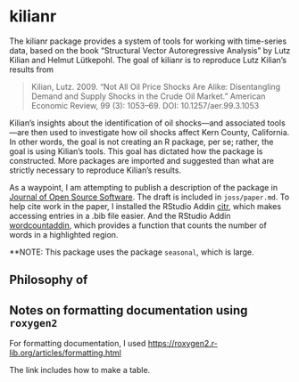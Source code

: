 
<!-- README.md is generated from README.Rmd. Please edit that file -->

# kilianr

<!-- badges: start -->
<!-- badges: end -->

The kilianr package provides a system of tools for working with
time-series data, based on the book “Structural Vector Autoregressive
Analysis” by Lutz Kilian and Helmut Lütkepohl. The goal of kilianr is to
reproduce Lutz Kilian’s results from

> Kilian, Lutz. 2009. “Not All Oil Price Shocks Are Alike: Disentangling
> Demand and Supply Shocks in the Crude Oil Market.” American Economic
> Review, 99 (3): 1053–69. DOI: 10.1257/aer.99.3.1053

Kilian’s insights about the identification of oil shocks—and associated
tools—are then used to investigate how oil shocks affect Kern County,
California. In other words, the goal is not creating an R package, per
se; rather, the goal is using Kilian’s tools. This goal has dictated how
the package is constructed. More packages are imported and suggested
than what are strictly necessary to reproduce Kilian’s results.

As a waypoint, I am attempting to publish a description of the package
in [Journal of Open Source Software](https://joss.theoj.org/). The draft
is included in `joss/paper.md`. To help cite work in the paper, I
installed the RStudio Addin [citr](https://github.com/crsh/citr), which
makes accessing entries in a .bib file easier. And the RStudio Addin
[wordcountaddin](https://github.com/benmarwick/wordcountaddin), which
provides a function that counts the number of words in a highlighted
region.

\*\*NOTE: This package uses the package `seasonal`, which is large.

## Philosophy of

## Notes on formatting documentation using `roxygen2`

For formatting documentation, I used
<https://roxygen2.r-lib.org/articles/formatting.html>

The link includes how to make a table.

<!-- ## Installation -->
<!-- You can install the development version of kilianr from [GitHub](https://github.com/) with: -->
<!-- ``` r -->
<!-- # install.packages("devtools") -->
<!-- devtools::install_github("richryan/kilianr") -->
<!-- ``` -->
<!-- ## Example -->
<!-- This is a basic example which shows you how to solve a common problem: -->
<!-- # ```{r example} -->
<!-- # library(kilianr) -->
<!-- ## basic example code -->
<!-- # ``` -->
<!-- What is special about using `README.Rmd` instead of just `README.md`? You can include R chunks like so: -->
<!-- ```{r cars} -->
<!-- summary(cars) -->
<!-- ``` -->
<!-- You'll still need to render `README.Rmd` regularly, to keep `README.md` up-to-date. `devtools::build_readme()` is handy for this. You could also use GitHub Actions to re-render `README.Rmd` every time you push. An example workflow can be found here: <https://github.com/r-lib/actions/tree/v1/examples>. -->
<!-- You can also embed plots, for example: -->
<!-- ```{r pressure, echo = FALSE} -->
<!-- plot(pressure) -->
<!-- ``` -->
<!-- In that case, don't forget to commit and push the resulting figure files, so they display on GitHub and CRAN. -->
